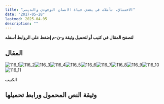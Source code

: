 ```yaml
---
title: "الاختناق، تأملات في بعدي حياة الانسان الوجودي والديني"
date: "2017-05-28"
lastmod: 2025-04-05
description: ""
---
```

**لتصفح المقال في كتيب أو لتحميل وثيقة و-ن-م إضغط على الروابط أسفله**

## المقال

![116_1](https://abouyaarebmarzouki.wordpress.com/wp-content/uploads/2017/05/116_15.png?w=648)![116_2](https://abouyaarebmarzouki.wordpress.com/wp-content/uploads/2017/05/116_23.png?w=648)![116_3](https://abouyaarebmarzouki.wordpress.com/wp-content/uploads/2017/05/116_34.png?w=648)![116_4](https://abouyaarebmarzouki.wordpress.com/wp-content/uploads/2017/05/116_44.png?w=648)![116_5](https://abouyaarebmarzouki.wordpress.com/wp-content/uploads/2017/05/116_54.png?w=648)![116_6](https://abouyaarebmarzouki.wordpress.com/wp-content/uploads/2017/05/116_64.png?w=648)![116_7](https://abouyaarebmarzouki.wordpress.com/wp-content/uploads/2017/05/116_74.png?w=648)![116_8](https://abouyaarebmarzouki.wordpress.com/wp-content/uploads/2017/05/116_84.png?w=648)![116_9](https://abouyaarebmarzouki.wordpress.com/wp-content/uploads/2017/05/116_94.png?w=648)![116_10](https://abouyaarebmarzouki.wordpress.com/wp-content/uploads/2017/05/116_104.png?w=648)![116_11](https://abouyaarebmarzouki.wordpress.com/wp-content/uploads/2017/05/116_114.png?w=648)

الكتيب

## وثيقة النص المحمول ورابط تحميلها

###
